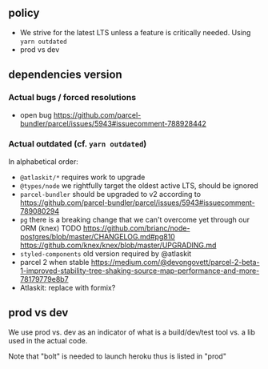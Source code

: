 
## policy

* We strive for the latest LTS unless a feature is critically needed. Using `yarn outdated`
* prod vs dev


## dependencies version

### Actual bugs / forced resolutions

* open bug https://github.com/parcel-bundler/parcel/issues/5943#issuecomment-788928442

### Actual outdated (cf. `yarn outdated`)

In alphabetical order:
* `@atlaskit/*` requires work to upgrade
* `@types/node` we rightfully target the oldest active LTS, should be ignored
* `parcel-bundler` should be upgraded to v2 according to https://github.com/parcel-bundler/parcel/issues/5943#issuecomment-789080294
* `pg` there is a breaking change that we can't overcome yet through our ORM (knex) TODO https://github.com/brianc/node-postgres/blob/master/CHANGELOG.md#pg810   https://github.com/knex/knex/blob/master/UPGRADING.md
* `styled-components` old version required by @atlaskit
* parcel 2 when stable https://medium.com/@devongovett/parcel-2-beta-1-improved-stability-tree-shaking-source-map-performance-and-more-78179779e8b7
* Atlaskit: replace with formix?


## prod vs dev

We use prod vs. dev as an indicator of what is a build/dev/test tool vs. a lib used in the actual code.

Note that "bolt" is needed to launch heroku thus is listed in "prod"

